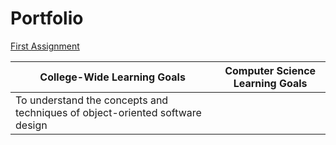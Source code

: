 # Portfolio


[First Assignment](https://github.com/heytoshi/2D-Platformer/blob/master/PORTFOLIO.md)

|College-Wide Learning Goals         | Computer Science Learning Goals        |
|----------------------------------- |:--------------------------------------:| 
|To	understand	the	concepts	and	 techniques	of	object-oriented software	design | |
